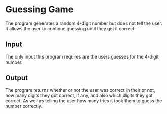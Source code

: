 # Guessing Game
The program generates a random 4-digit number but does not tell the user. It allows the user to continue guessing until they get it correct. 

## Input
The only input this program requires are the users guesses for the 4-digit number. 

## Output
The program returns whether or not the user was correct in their or not, how many digits they got correct, if any, and also which digits they got correct. As well as telling the user how many tries it took them to guess the number correctly.

